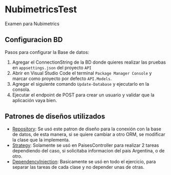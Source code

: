 # NubimetricsTest
Examen para Nubimetrics

## Configuracion BD

Pasos para configurar la Base de datos:

1. Agregar el ConnectionString de la BD donde quieres realizar las pruebas en `appsettings.json` del proyecto `API`
2. Abrir en Visual Studio Code el terminal `Package Manager Console` y marcar como proyecto por defecto `API.Models`.
3. Agregar el siguiente comando `Update-Database` y ejecutarlo en la consola.
4. Ejecutar el endpoint de POST para crear un usuario y validar que la aplicación vaya bien.

## Patrones de diseños utilizados

- [Repository](): Se usó este patron de diseño para la conexión con la base de datos, de esta manera, si se quiere cambiar a otro ORM, se modificar la clase que la implementa.
- [Strategy](): Solamente se usó en PaisesController para realizar 2 tareas dependiendo del caso, si solicitaba informacion del pais Argentina, o de otro.
- [DependencyInjection](): Basicamente se usó en todo el ejercicio, para separar las tareas de cada clase y no depender unas de otras.
